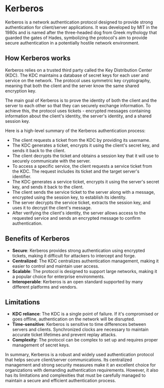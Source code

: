 # Kerberos

Kerberos is a network authentication protocol designed to provide strong authentication for client/server applications. It was developed by MIT in the 1980s and is named after the three-headed dog from Greek mythology that guarded the gates of Hades, symbolizing the protocol's aim to provide secure authentication in a potentially hostile network environment.

## How Kerberos works

Kerberos relies on a trusted third party called the Key Distribution Center (KDC). The KDC maintains a database of secret keys for each user and service on the network. The protocol uses symmetric key cryptography, meaning that both the client and the server know the same shared encryption key.

The main goal of Kerberos is to prove the identity of both the client and the server to each other so that they can securely exchange information. To achieve this, the protocol uses tickets - encrypted messages containing information about the client's identity, the server's identity, and a shared session key.

Here is a high-level summary of the Kerberos authentication process:

- The client requests a ticket from the KDC by providing its username.
- The KDC generates a ticket, encrypts it using the client's secret key, and sends it back to the client.
- The client decrypts the ticket and obtains a session key that it will use to securely communicate with the server.
- To access a specific service, the client requests a service ticket from the KDC. The request includes its ticket and the target server's identifier.
- The KDC generates a service ticket, encrypts it using the server's secret key, and sends it back to the client.
- The client sends the service ticket to the server along with a message, encrypted using the session key, to establish its identity.
- The server decrypts the service ticket, extracts the session key, and uses it to decrypt the client's message.
- After verifying the client's identity, the server allows access to the requested service and sends an encrypted message to confirm authentication.

## Benefits of Kerberos

- **Secure**: Kerberos provides strong authentication using encrypted tickets, making it difficult for attackers to intercept and forge.
- **Centralized**: The KDC centralizes authentication management, making it easier to control and maintain user access.
- **Scalable**: The protocol is designed to support large networks, making it a popular choice for enterprise environments.
- **Interoperable**: Kerberos is an open standard supported by many different platforms and vendors.

## Limitations

- **KDC reliance**: The KDC is a single point of failure. If it's compromised or goes offline, authentication on the network will be disrupted.
- **Time-sensitive**: Kerberos is sensitive to time differences between servers and clients. Synchronized clocks are necessary to maintain accurate ticket lifetimes and prevent replay attacks.
- **Complexity**: The protocol can be complex to set up and requires proper management of secret keys.

In summary, Kerberos is a robust and widely used authentication protocol that helps secure client/server communications. Its centralized management and strong security measures make it an excellent choice for organizations with demanding authentication requirements. However, it also has its limitations and complexities that must be carefully managed to maintain a secure and efficient authentication process.